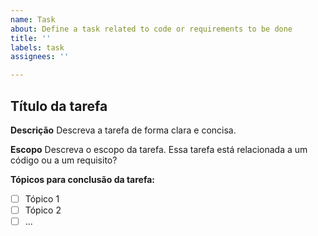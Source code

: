 ```yaml
---
name: Task
about: Define a task related to code or requirements to be done
title: ''
labels: task
assignees: ''

---
```


## Título da tarefa

**Descrição**
Descreva a tarefa de forma clara e concisa.

**Escopo**
Descreva o escopo da tarefa. Essa tarefa está relacionada a um código ou a um requisito?

**Tópicos para conclusão da tarefa:**

- [ ] Tópico 1
- [ ] Tópico 2
- [ ] ...
